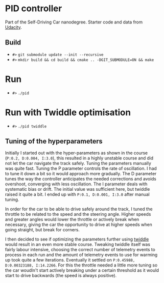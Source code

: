 # PID controller
Part of the Self-Driving Car nanodegree. Starter code and data from 
[Udacity](https://github.com/udacity/CarND-PID-Control-Project).

## Build
- `#>` `git submodule update --init --recursive`
- `#>` `mkdir build && cd build && cmake .. -DGIT_SUBMODULE=ON && make`

# Run

- `#>` `./pid`

# Run with Twiddle optimisation

- `#>` `./pid twiddle`


## Tuning of the hyperparameters

Initially I started out with the hyper-parameters as shown in the course (`P:0.2, D:0.004, I:3.0`), 
this resulted in a highly unstable course and did not let the car navigate the track
safely. Tuning the parameters manually was quite fast. Tuning the P parameter controls
the rate of oscillation. I had to tune it down a bit so it would approach more gradually.
The D parameter tunes the way the controller anticipates the needed corrections and avoids
overshoot, converging with less oscillation. The I parameter deals with systematic bias or drift.
The initial value was sufficient here, but twiddle raised it quite a bit. I ended up with
`P:0.1, D:0.001, I:3.0` after manual tuning.

In order for the car to be able to drive safely around the track, I tuned the throttle to be related
to the speed and the steering angle. Higher speeds and greater angles would lower the throttle or actively
break when necessary, giving the car the opportunity to drive at higher speeds when going straight, but break
for corners.

I then decided to see if optimizing the parameters further using [twiddle](blob/master/src/twiddle.hpp)
 would result in an even more stable course. Tweaking twiddle itself was fairly labour intensive,
choosing the correct number of telemetry events to process in each run and the amount
of telemetry events to use for warming up took quite a few iterations. Eventually it settled on
`P:0.45988, D:0.00323188, I:14.2266`. For this the throttle needed a little more tuning so the car
woudln't start actively breaking under a certain threshold as it would start to drive backwards
(the speed is always positive).


